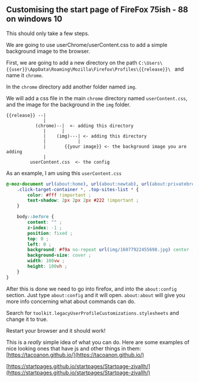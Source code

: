## Customising the start page of FireFox 75ish - 88 on windows 10

This should only take a few steps.  

We are going to use userChrome/userContent.css to add a simple background image to the browser.

First, we are going to add a new directory on the path `C:\Users\{{user}}\AppData\Roaming\Mozilla\Firefox\Profiles\{{release}}\ ` and name it `chrome`.

In the `chrome` directory add another folder named `img`.  

We will add a css file in the main `chrome` directory named `userContent.css`, and the image for the background in the `img` folder.

```
{{release}} --|
              |
           (chrome)--|  <- adding this directory
              |      |
              |    (img)---| <- adding this directory
              |            |
              |       {{your image}} <- the background image you are adding
              |
         userContent.css  <- the config 
```

As an example, I am using this `userContent.css`
```CSS
@-moz-document url(about:home), url(about:newtab), url(about:privatebrowsing) {
    .click-target-container *, .top-sites-list * {
        color: #fff !important ;
        text-shadow: 2px 2px 2px #222 !important ;
    }

    body::before {
        content: "" ;
        z-index: -1 ;
        position: fixed ;
        top: 0 ;
        left: 0 ;
        background: #f9a no-repeat url(img/16077922455698.jpg) center ;
        background-size: cover ;
        width: 100vw ;
        height: 100vh ;
    }
}
```

After this is done we need to go into firefox, and into the `about:config` section.  Just type `about:config` and it will open.  `about:about` will give you more info concerning what about commands can do.

Search for `toolkit.legacyUserProfileCustomizations.stylesheets` and change it to true.

Restart your browser and it should work!  



This is a *really* simple idea of what you can do.  Here are some examples of nice looking ones that have js and other things in them:
[https://tacoanon.github.io/](https://tacoanon.github.io/)

[https://startpages.github.io/startpages/Startpage-zivallh/](https://startpages.github.io/startpages/Startpage-zivallh/)
